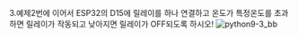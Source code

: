3.예제2번에 이어서 ESP32의 D15에 릴레이를 하나 연결하고 온도가 특정온도를 초과하면 릴레이가 작동되고 낮아지면 릴레이가 OFF되도록 하시오!
![python9-3_bb](https://github.com/user-attachments/assets/0eb50a76-1c77-4ede-a384-072d9879fd0d)
